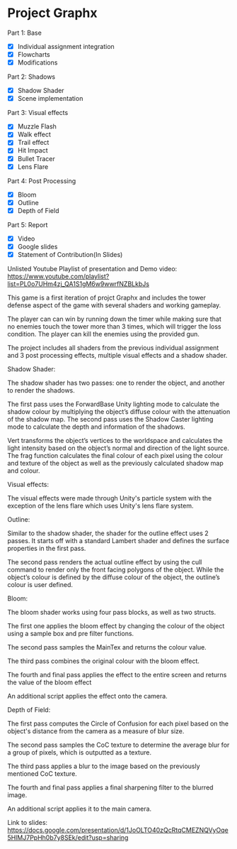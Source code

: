 # Project Graphx
Part 1: Base
- [X] Individual assignment integration
- [X] Flowcharts
- [X] Modifications

Part 2: Shadows
- [X] Shadow Shader
- [X] Scene implementation

Part 3: Visual effects
- [X] Muzzle Flash
- [X] Walk effect
- [X] Trail effect
- [X] Hit Impact
- [X] Bullet Tracer
- [X] Lens Flare

Part 4: Post Processing
- [X] Bloom
- [X] Outline
- [X] Depth of Field

Part 5: Report
- [X] Video
- [X] Google slides
- [X] Statement of Contribution(In Slides)
 
Unlisted Youtube Playlist of presentation and Demo video: https://www.youtube.com/playlist?list=PL0o7UHm4zj_QA1S1gM6w9wwrfNZBLkbJs

This game is a first iteration of projct Graphx and includes the tower defense aspect of the game with several shaders and working gameplay.

The player can can win by running down the timer while making sure that no enemies touch the tower more than 3 times, which will trigger the loss condition. The player can kill the enemies using the provided gun.

The project includes all shaders from the previous individual assignment and 3 post processing effects, multiple visual effects and a shadow shader.

Shadow Shader:

The shadow shader has two passes: one to render the object, and another to render the shadows.

The first pass uses the ForwardBase Unity lighting mode to calculate the shadow colour by multiplying the object’s diffuse colour with the attenuation of the shadow map. The second pass uses the Shadow Caster lighting mode to calculate the depth and information of the shadows.

Vert transforms the object’s vertices to the worldspace and calculates the light intensity based on the object’s normal and direction of the light source.
The frag function calculates the final colour of each pixel using the colour and texture of the object  as well as the previously calculated shadow map and colour.

Visual effects:

The visual effects were made through Unity's particle system with the exception of the lens flare which uses Unity's lens flare system.

Outline:

Similar to the shadow shader, the shader for the outline effect uses 2 passes. It starts off with a standard Lambert shader and defines the surface properties in the first pass.

The second pass renders the actual outline effect by using the cull command to render only the front facing polygons of the object.
While the object’s colour is defined by the diffuse colour of the object, the outline’s colour is user defined.

Bloom:

The bloom shader works using four pass blocks, as well as two structs.

The first one applies the bloom effect by changing the colour of the object using a sample box and pre filter functions.

The second pass samples the MainTex and returns the colour value.

The third pass combines the original colour with the bloom effect.

The fourth and final pass applies the effect to the entire screen and returns the value of the bloom effect

An additional script applies the effect onto the camera.

Depth of Field:

The first pass computes the Circle of Confusion for each pixel based on the object's distance from the camera as a measure of blur size.

The second pass samples the CoC texture to determine the average blur for a group of pixels, which is outputted as a texture.

The third pass applies a blur to the image based on the previously mentioned CoC texture. 

The fourth and final pass applies a final sharpening filter to the blurred image.

An additional script applies it to the main camera.

Link to slides: https://docs.google.com/presentation/d/1JoOLTO40zQcRtqCMEZNQVyOqe5HlMJ7PpHh0b7y8SEk/edit?usp=sharing












